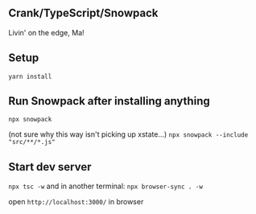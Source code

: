 ## Crank/TypeScript/Snowpack
Livin' on the edge, Ma!

## Setup
`yarn install`

## Run Snowpack after installing anything
`npx snowpack`

(not sure why this way isn't picking up xstate...)
`npx snowpack --include "src/**/*.js"`

## Start dev server
`npx tsc -w`
and in another terminal:
`npx browser-sync . -w`

open `http://localhost:3000/` in browser
